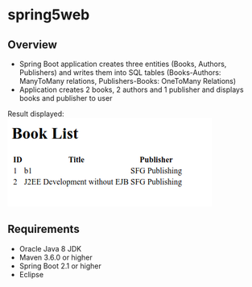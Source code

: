 # spring5web
## Overview

* Spring Boot application creates three entities (Books, Authors, Publishers) and writes them into SQL tables (Books-Authors: ManyToMany relations, Publishers-Books: OneToMany Relations)
* Application creates 2 books, 2 authors and 1 publisher and displays books and publisher to user

Result displayed:
![alt text](https://github.com/OlgaYatsenko/spring5web/blob/master/src/main/resources/result.png)



## Requirements

* Oracle Java 8 JDK
* Maven 3.6.0 or higher
* Spring Boot 2.1 or higher
* Eclipse
